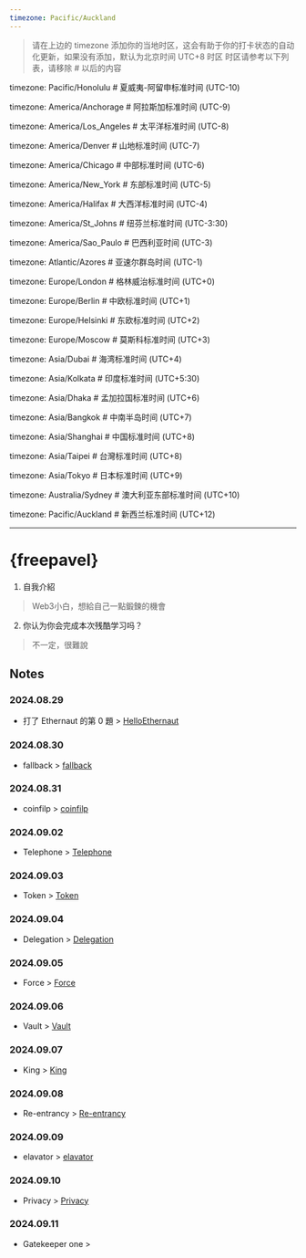```yaml
---
timezone: Pacific/Auckland
---
```


> 请在上边的 timezone 添加你的当地时区，这会有助于你的打卡状态的自动化更新，如果没有添加，默认为北京时间 UTC+8 时区
> 时区请参考以下列表，请移除 # 以后的内容

timezone: Pacific/Honolulu # 夏威夷-阿留申标准时间 (UTC-10)

timezone: America/Anchorage # 阿拉斯加标准时间 (UTC-9)

timezone: America/Los_Angeles # 太平洋标准时间 (UTC-8)

timezone: America/Denver # 山地标准时间 (UTC-7)

timezone: America/Chicago # 中部标准时间 (UTC-6)

timezone: America/New_York # 东部标准时间 (UTC-5)

timezone: America/Halifax # 大西洋标准时间 (UTC-4)

timezone: America/St_Johns # 纽芬兰标准时间 (UTC-3:30)

timezone: America/Sao_Paulo # 巴西利亚时间 (UTC-3)

timezone: Atlantic/Azores # 亚速尔群岛时间 (UTC-1)

timezone: Europe/London # 格林威治标准时间 (UTC+0)

timezone: Europe/Berlin # 中欧标准时间 (UTC+1)

timezone: Europe/Helsinki # 东欧标准时间 (UTC+2)

timezone: Europe/Moscow # 莫斯科标准时间 (UTC+3)

timezone: Asia/Dubai # 海湾标准时间 (UTC+4)

timezone: Asia/Kolkata # 印度标准时间 (UTC+5:30)

timezone: Asia/Dhaka # 孟加拉国标准时间 (UTC+6)

timezone: Asia/Bangkok # 中南半岛时间 (UTC+7)

timezone: Asia/Shanghai # 中国标准时间 (UTC+8)

timezone: Asia/Taipei # 台灣标准时间 (UTC+8)

timezone: Asia/Tokyo # 日本标准时间 (UTC+9)

timezone: Australia/Sydney # 澳大利亚东部标准时间 (UTC+10)

timezone: Pacific/Auckland # 新西兰标准时间 (UTC+12)

---

# {freepavel}

1. 自我介紹
> Web3小白，想給自己一點鍛鍊的機會
2. 你认为你会完成本次残酷学习吗？
> 不一定，很難說

## Notes

<!-- Content_START -->

### 2024.08.29
- 打了 Ethernaut 的第 0 題 > [HelloEthernaut](https://github.com/DeFiHackLabs/Web3-CTF-Intensive-CoLearning/blob/main/Writeup/freepavel/00_HelloEthernaut.md)

### 2024.08.30
- fallback > [fallback](https://github.com/DeFiHackLabs/Web3-CTF-Intensive-CoLearning/blob/main/Writeup/freepavel/01_fallback.md)

### 2024.08.31
- coinfilp > [coinfilp](https://github.com/DeFiHackLabs/Web3-CTF-Intensive-CoLearning/blob/main/Writeup/freepavel/03_coinfilp.md)

### 2024.09.02
- Telephone > [Telephone](https://github.com/DeFiHackLabs/Web3-CTF-Intensive-CoLearning/blob/main/Writeup/freepavel/04_Telephone.md)

### 2024.09.03
- Token > [Token](https://github.com/DeFiHackLabs/Web3-CTF-Intensive-CoLearning/blob/main/Writeup/freepavel/05_Token.md)

### 2024.09.04
- Delegation > [Delegation](https://github.com/DeFiHackLabs/Web3-CTF-Intensive-CoLearning/blob/main/Writeup/freepavel/06_Delegation.md)

### 2024.09.05
- Force > [Force](https://github.com/DeFiHackLabs/Web3-CTF-Intensive-CoLearning/blob/main/Writeup/freepavel/07_Force.md)

### 2024.09.06
- Vault > [Vault](https://github.com/DeFiHackLabs/Web3-CTF-Intensive-CoLearning/blob/main/Writeup/freepavel/08_Vault.md)

### 2024.09.07
- King > [King](https://github.com/DeFiHackLabs/Web3-CTF-Intensive-CoLearning/tree/main/Writeup/freepavel)

### 2024.09.08
- Re-entrancy > [Re-entrancy](https://github.com/DeFiHackLabs/Web3-CTF-Intensive-CoLearning/blob/main/Writeup/freepavel/10_Re-entrancy.md)

### 2024.09.09
- elavator > [elavator](https://github.com/DeFiHackLabs/Web3-CTF-Intensive-CoLearning/blob/main/Writeup/freepavel/11_elavator.md)

### 2024.09.10
- Privacy > [Privacy](https://github.com/DeFiHackLabs/Web3-CTF-Intensive-CoLearning/blob/main/Writeup/freepavel/12_Privacy.md)

### 2024.09.11
- Gatekeeper one >
<!-- Content_END -->

